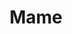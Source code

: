 ---
title: Mame
year: 1973
opening_date: 1973-10-12
closing_date: 1973-10-27
layout: productions
featured_image: 
image_caption:
image_credit:
playbill:
category:
Theatre: Theatre Jacksonville
Venue: Little Theatre
cast:
  Patrick Dennis - Age 10: Anthony Mastroianni
  Agnes Gooch: Diane Somerville
  Vera Charles: Nancy Kaye
  Mame Dennis: Yvonne Cummings
  Ralph Devine: David Sears
  M. Lindsay Woolsey: Ken Wittich, Jr.
  Ito: Russ Kirk
  Doorman: Bill Merwin
  Elevator Boy: Tom Young
  Messenger: Steve Winemiller
  Dwight Babcock: Warren Grymes
  Artist: Bill Milton
  Art Model: Cindy DeWees
  Dance Teacher: Gert Berman
  Dancer: 
    - Shirley Lightbody
    - Pete Peterson
  Leading Man: Pete Peterson
  Stage Manager: Steve Valliere
  Madame Branislowski: Gert Berman
  Gregor: Tom Corbett
  Beauregard Jackson Pickett Burnside: Jimtom Richardson
  Uncle Jeff: Nick Nicoll
  Cousin Fan: Shirley Cooke
  Sally Cato: Cindy DeWees
  Mother Burnside: Madge Bruner
  Patrick Dennis - Age 19-29: Randy Weedman
  Junior Babcock: Doug Thomas
  Mrs. Upson: Barbara Stillson
  Mr. Upson: Jim Shaw
  Gloria Upson: Roslyn Dunn
  Pegeen Ryan: Connie Wesson
  Peter Dennis: Anthony Mastroianni
  Mame's Friend: 
    - Vivienne Campbell
    - Tom Corbett
    - Marlene Crippen
    - Stanley Darden
    - Dave Hammond
    - Roxanne Hayward
    - Shirley Lightbody
    - Carolyn McAfee
    - Bill Merwin
    - Bill Milton
    - Pete Peterson
    - Marge Rocca
    - David Sears
    - Vivienne Shaffer
    - Steve Winemiller
    - JoAnn Wood
    - Tom Young
crew:
  Director: Robert Knowles
  Musical Director: Rosalind MacEnulty
  Choreographer: 
    - Buddy Sherwood
    - Shirley Lightbody  
  Scene Design: Hal Henderson
  Stage Manager:
    - Doug Thomas
    - Terra Ohl
  Lighting Design: 
    - Hal Henderson
    - Kelly Hart
  Lighting Technician: 
    - Marcia Patch
    - David West
  Costumes: 
    - Gert Berman
    - Mary Coyle
    - Nancy Kaye
    - Marrilee Miles
  Properties: 
    - Laurie Kaden
    - Frances Bierbaum
    - Nellie Coyle
    - Geri McCord
    - Jon Pimental
  Set Construction: 
    - Brian Cooke
    - Jim Cortez
    - David Stillson
    - Dwight Stillson
    - Doug Thomas
    - Steve Valliere
    - David West
  Stage Crew: 
    - Steve Valliere
    - Michael Baker
    - Brian Cooke
    - Jim Cortez
    - David Stillson
    - Dwight Stillson
    - Dale Stillson
    - Tim Young
  Make-up: Hal Henderson
  Publicity: Diane Somerville
  Box Office: 
    - Mrs. William Dubow
    - Mr. & Mrs. Vernon Borum
    - Mrs. Ralph Day
    - Mrs. H.L. Gilliatt
    - Mrs. J.F. Henderson
    - Miss Margaret Muller
    - Mrs. Homer S. Reynolds
    - Miss Pat Somers
    - Mrs. Michael Tkac
external_links:
---